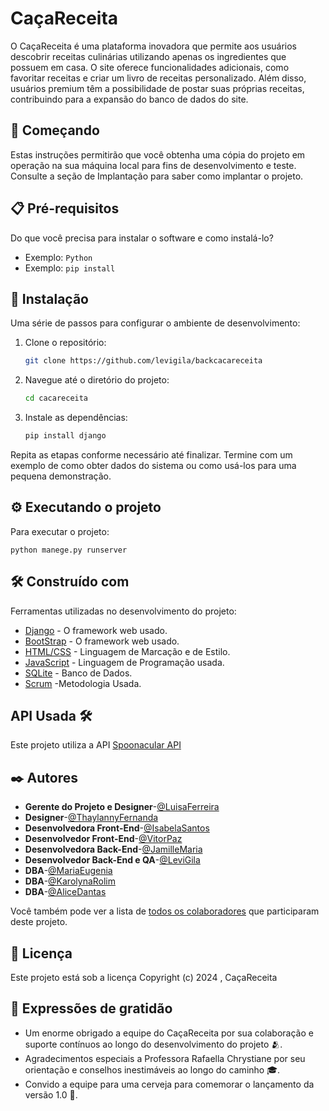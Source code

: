 # CaçaReceita

O CaçaReceita é uma plataforma inovadora que permite aos usuários descobrir receitas culinárias utilizando apenas os ingredientes que possuem em casa. O site oferece funcionalidades adicionais, como favoritar receitas e criar um livro de receitas personalizado. Além disso, usuários premium têm a possibilidade de postar suas próprias receitas, contribuindo para a expansão do banco de dados do site.

## 🚀 Começando

Estas instruções permitirão que você obtenha uma cópia do projeto em operação na sua máquina local para fins de desenvolvimento e teste. Consulte a seção de Implantação para saber como implantar o projeto.

## 📋 Pré-requisitos

Do que você precisa para instalar o software e como instalá-lo?

- Exemplo: `Python` 
- Exemplo: `pip install`

## 🔧 Instalação

Uma série de passos para configurar o ambiente de desenvolvimento:

1. Clone o repositório:
   
   ```bash
   git clone https://github.com/levigila/backcacareceita
   ```
3. Navegue até o diretório do projeto:
   
   ```bash
   cd cacareceita
   ```
4. Instale as dependências:
   
   ```bash
   pip install django
   ```

Repita as etapas conforme necessário até finalizar. Termine com um exemplo de como obter dados do sistema ou como usá-los para uma pequena demonstração.

## ⚙️ Executando o projeto

Para executar o projeto:

```
python manege.py runserver
```

## 🛠️ Construído com

Ferramentas utilizadas no desenvolvimento do projeto:

- [Django](https://www.djangoproject.com/) - O framework web usado.
- [BootStrap](https://www.hostinger.com.br/tutoriais/o-que-e-bootstrap) - O framework web usado.
- [HTML/CSS](https://www.w3schools.com/) - Linguagem de Marcação e de Estilo.
- [JavaScript](https://nodejs.org/en) - Linguagem de Programação usada.
- [SQLite](https://www.sqlite.org/) - Banco de Dados.
- [Scrum](https://www.googleadservices.com/pagead/aclk?sa=L&ai=DChcSEwinrvej15yGAxUcmMIIHYzWBucYABABGgJqZg&ase=2&gclid=Cj0KCQjw6auyBhDzARIsALIo6v_1oS74YLYI0_rAoG34b_08EsncSOAxmRVXCbLQ7WKUCEe_mgC2RAgaAscSEALw_wcB&ohost=www.google.com&cid=CAESVuD2E7TzYd3ZhzeukkUAE8AHKsL4C0FSqX5TTPi8STQdd6QkzCUkxNdiIiNNvDm3v585lJL5-NOVgTLTMjLXRIIiyrrt_FwtmEFlw_29thSVY3bxBnD4&sig=AOD64_1i_LYwuAc9y78XJnpCqpmVLZNbzA&q&nis=4&adurl&ved=2ahUKEwjCie2j15yGAxVkqJUCHbaAADwQ0Qx6BAgFEAE) -Metodologia Usada.

## API Usada 🛠️

Este projeto utiliza a API [Spoonacular API](https://platform.fatsecret.com/platform-api?keyword=spoonacular%20api&device=c&network=g&gad_source=1&gclid=Cj0KCQjw6auyBhDzARIsALIo6v8NE7vqE3SsIQS4ja1g8L6_RNHzmvaM1sMdl7znFD4H6Sw3tR_0MFgaAufrEALw_wcBi)

## ✒️ Autores

- **Gerente do Projeto e Designer**-[@LuisaFerreira](https://www.linkedin.com/in/lu%C3%ADsa-ferreira-3316a0218/)
- **Designer**-[@ThaylannyFernanda](https://www.linkedin.com/in/thaylanny-fernanda-742b7a251/)
- **Desenvolvedora Front-End**-[@IsabelaSantos](https://www.linkedin.com/in/isabeladsilvati/)
- **Desenvolvedor Front-End**-[@VitorPaz](https://www.linkedin.com/in/viipaxx/)
- **Desenvolvedora Back-End**-[@JamilleMaria](https://www.linkedin.com/in/jamille-maria-815215249/)
- **Desenvolvedor Back-End e QA**-[@LeviGila](https://www.linkedin.com/in/levi-gila/)
- **DBA**-[@MariaEugenia](https://www.linkedin.com/in/maria-eugenia-98a6a91ab/)
- **DBA**-[@KarolynaRolim](https://www.linkedin.com/in/karolyna-rolim-1bb862237/)
- **DBA**-[@AliceDantas](https://www.linkedin.com/in/alice-dantas-343a11219/)
  
Você também pode ver a lista de [todos os colaboradores](https://github.com/levigila/backcacareceita/graphs/contributors) que participaram deste projeto.

## 📄 Licença

Este projeto está sob a licença 
Copyright (c) 2024 , CaçaReceita 

## 🎁 Expressões de gratidão

- Um enorme obrigado a equipe do CaçaReceita por sua colaboração e suporte contínuos ao longo do desenvolvimento do projeto 🫂.
- Agradecimentos especiais a Professora Rafaella Chrystiane por seu orientação e conselhos inestimáveis ao longo do caminho 🎓.
- Convido a equipe para uma cerveja para comemorar o lançamento da versão 1.0 🍺.
